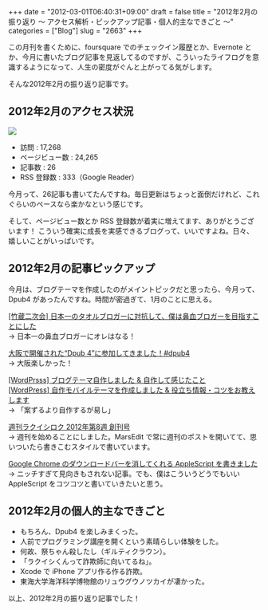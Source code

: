 +++
date = "2012-03-01T06:40:31+09:00"
draft = false
title = "2012年2月の振り返り 〜 アクセス解析・ピックアップ記事・個人的主なできごと 〜"
categories = ["Blog"]
slug = "2663"
+++

この月刊を書くために、foursquare でのチェックイン履歴とか、Evernote とか、今月に書いたブログ記事を見返してるのですが、こういったライフログを意識するようになって、人生の密度がぐんと上がってる気がします。

そんな2012年2月の振り返り記事です。

## 2012年2月のアクセス状況

![](/images/2012/03/2663_1.png)

* 訪問 : 17,268
* ページビュー数 : 24,265
* 記事数 : 26	
* RSS 登録数 : 333（Google Reader）

今月って、26記事も書いてたんですね。毎日更新はちょっと面倒だけれど、これぐらいのペースなら楽かなという感じです。

そして、ページビュー数とか RSS 登録数が着実に増えてます、ありがとうございます！ こういう確実に成長を実感できるブログって、いいですよね。日々、嬉しいことがいっぱいです。

## 2012年2月の記事ピックアップ

今月は、ブログテーマを作成したのがメイントピックだと思ったら、今月って、Dpub4 があったんですね。時間が密過ぎて、1月のことに思える。

[[竹蔵二次会] 日本一のタオルブロガーに対抗して、僕は鼻血ブロガーを目指すことにした](http://rakuishi.com/event/2431/)<br />
→ 日本一の鼻血ブロガーにオレはなる！

[大阪で開催された“Dpub 4”に参加してきました！#dpub4](http://rakuishi.com/event/2457/)<br />
→ 大阪楽しかった！

[[WordPrsss] ブログテーマ自作しました & 自作して感じたこと](http://rakuishi.com/wordpress/2492/)<br />
[[WordPress] 自作モバイルテーマを作成しました & 役立ち情報・コツをお教えします](http://rakuishi.com/wordpress/2618/)<br />
→ 「案ずるより自作するが易し」

[週刊ラクイシロク 2012年第8週 創刊号](http://rakuishi.com/weekly/2547/)<br />
→ 週刊を始めることにしました。MarsEdit で常に週刊のポストを開いてて、思いついたら書きこむスタイルで書いています。

[Google Chrome のダウンロードバーを消してくれる AppleScript を書きました](http://rakuishi.com/mac/2530/)<br />
→ ニッチすぎて見向きもされない記事。でも、僕はこういうどうでもいい AppleScript をコツコツと書いていきたいと思う。

## 2012年2月の個人的主なできごと


* もちろん、Dpub4 を楽しみまくった。
* 人前でプログラミング講座を開くという素晴らしい体験をした。
* 何故、祭ちゃん殺したし（ギルティクラウン）。
* 「ラクイシくんって詐欺師に向いてるね」。
* Xcode で iPhone アプリ作る作る詐欺。
* 東海大学海洋科学博物館のリュウグウノツカイが凄かった。


以上、2012年2月の振り返り記事でした！
